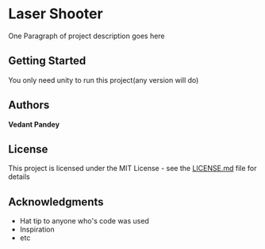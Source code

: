 # Laser Shooter

One Paragraph of project description goes here

## Getting Started

You only need unity to run this project(any version will do)

## Authors

**Vedant Pandey**

## License

This project is licensed under the MIT License - see the [LICENSE.md](LICENSE.md) file for details

## Acknowledgments

* Hat tip to anyone who's code was used
* Inspiration
* etc

